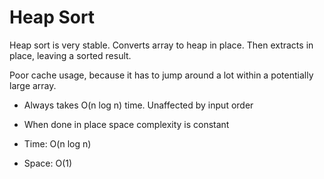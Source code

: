 # Heap Sort

Heap sort is very stable. Converts array to heap in place. Then extracts in place, leaving a sorted result.

Poor cache usage, because it has to jump around a lot within a potentially large array.

* Always takes O(n log n) time. Unaffected by input order
* When done in place space complexity is constant

* Time: O(n log n)
* Space: O(1)
